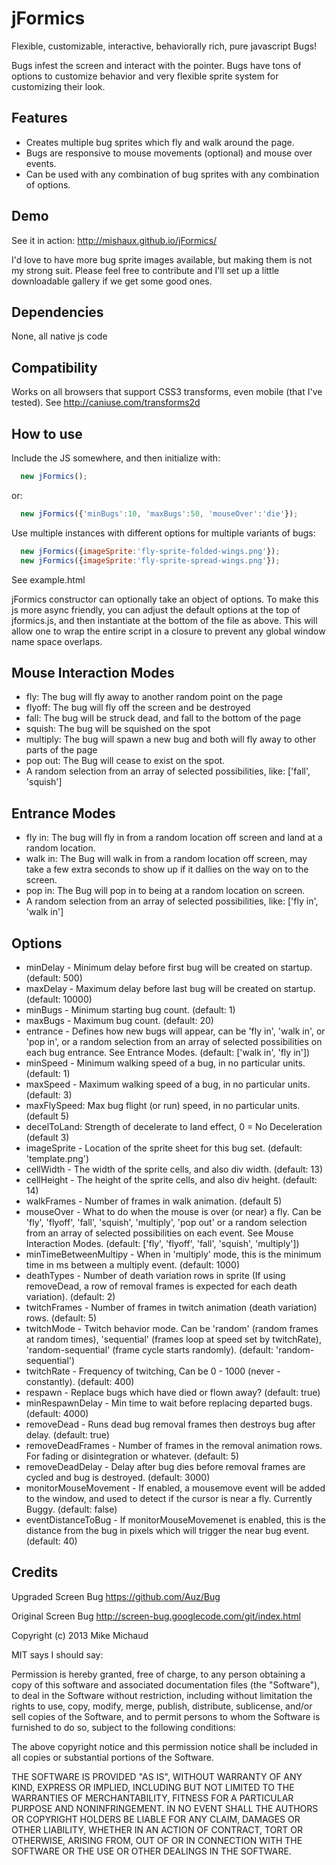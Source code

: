 jFormics
===========

Flexible, customizable, interactive, behaviorally rich, pure javascript Bugs!

Bugs infest the screen and interact with the pointer. Bugs have tons of options to customize behavior and very flexible sprite system for customizing their look.


Features
--------

* Creates multiple bug sprites which fly and walk around the page.
* Bugs are responsive to mouse movements (optional) and mouse over events.
* Can be used with any combination of bug sprites with any combination of options.

Demo
----

See it in action: http://mishaux.github.io/jFormics/

I'd love to have more bug sprite images available, but making them is not my strong suit. Please feel free to contribute and I'll set up a little downloadable gallery if we get some good ones.

Dependencies
------------

None, all native js code


Compatibility
-------------

Works on all browsers that support CSS3 transforms, even mobile (that I've tested). See http://caniuse.com/transforms2d


How to use 
----------

Include the JS somewhere, and then initialize with:
```js
  new jFormics();
```
or:
```js
  new jFormics({'minBugs':10, 'maxBugs':50, 'mouseOver':'die'});
```

Use multiple instances with different options for multiple variants of bugs:

```js
  new jFormics({imageSprite:'fly-sprite-folded-wings.png'});
  new jFormics({imageSprite:'fly-sprite-spread-wings.png'});
```

See example.html 

jFormics constructor can optionally take an object of options. To make this js more async friendly, you can adjust the default options at the top of jformics.js, and then instantiate at the bottom of the file as above. This will allow one to wrap the entire script in a closure to prevent any global window name space overlaps.


Mouse Interaction Modes
-----------------------

* fly: The bug will fly away to another random point on the page
* flyoff: The bug will fly off the screen and be destroyed
* fall: The bug will be struck dead, and fall to the bottom of the page
* squish: The bug will be squished on the spot
* multiply: The bug will spawn a new bug and both will fly away to other parts of the page
* pop out: The Bug will cease to exist on the spot.
* A random selection from an array of selected possibilities, like: ['fall', 'squish']

Entrance Modes
-----------------------
* fly in: The bug will fly in from a random location off screen and land at a random location.
* walk in: The Bug will walk in from a random location off screen, may take a few extra seconds to show up if it dallies on the way on to the screen.
* pop in: The Bug will pop in to being at a random location on screen.
* A random selection from an array of selected possibilities, like: ['fly in', 'walk in']


Options
-------

* minDelay - Minimum delay before first bug will be created on startup. (default: 500)
* maxDelay - Maximum delay before last bug will be created on startup. (default: 10000)
* minBugs - Minimum starting bug count. (default: 1)
* maxBugs - Maximum bug count. (default: 20)
* entrance - Defines how new bugs will appear, can be 'fly in', 'walk in', or 'pop in', or a random selection from an array of selected possibilities on each bug entrance. See Entrance Modes. (default: ['walk in', 'fly in'])
* minSpeed - Minimum walking speed of a bug, in no particular units. (default: 1)
* maxSpeed - Maximum walking speed of a bug, in no particular units. (default: 3)
* maxFlySpeed: Max bug flight (or run) speed, in no particular units. (default 5)
* decelToLand: Strength of decelerate to land effect, 0 = No Deceleration (default 3)
* imageSprite - Location of the sprite sheet for this bug set. (default: 'template.png')
* cellWidth - The width of the sprite cells, and also div width. (default: 13)
* cellHeight - The height of the sprite cells, and also div height. (default: 14)
* walkFrames - Number of frames in walk animation. (default 5)
* mouseOver - What to do when the mouse is over (or near) a fly. Can be 'fly', 'flyoff', 'fall', 'squish', 'multiply', 'pop out' or a random selection from an array of selected possibilities on each event. See Mouse Interaction Modes. (default: ['fly', 'flyoff', 'fall', 'squish', 'multiply'])
* minTimeBetweenMultipy - When in 'multiply' mode, this is the minimum time in ms between a multiply event. (default: 1000)
* deathTypes - Number of death variation rows in sprite (If using removeDead, a row of removal frames is expected for each death variation). (default: 2)
* twitchFrames - Number of frames in twitch animation (death variation) rows. (default: 5)
* twitchMode - Twitch behavior mode. Can be 'random' (random frames at random times), 'sequential' (frames loop at speed set by twitchRate), 'random-sequential' (frame cycle starts randomly). (default: 'random-sequential')
* twitchRate - Frequency of twitching, Can be 0 - 1000 (never - constantly). (default: 400)
* respawn - Replace bugs which have died or flown away? (default: true)
* minRespawnDelay - Min time to wait before replacing departed bugs. (default: 4000)
* removeDead - Runs dead bug removal frames then destroys bug after delay. (default: true)
* removeDeadFrames - Number of frames in the removal animation rows. For fading or disintegration or whatever. (default: 5)
* removeDeadDelay - Delay after bug dies before removal frames are cycled and bug is destroyed. (default: 3000)
* monitorMouseMovement - If enabled, a mousemove event will be added to the window, and used to detect if the cursor is near a fly. Currently Buggy. (default: false)
* eventDistanceToBug - If monitorMouseMovemenet is enabled, this is the distance from the bug in pixels which will trigger the near bug event. (default: 40)


Credits
-------

Upgraded Screen Bug https://github.com/Auz/Bug

Original Screen Bug http://screen-bug.googlecode.com/git/index.html

Copyright (c) 2013 Mike Michaud

MIT says I should say:

Permission is hereby granted, free of charge, to any person obtaining a copy
of this software and associated documentation files (the "Software"), to deal
in the Software without restriction, including without limitation the rights
to use, copy, modify, merge, publish, distribute, sublicense, and/or sell
copies of the Software, and to permit persons to whom the Software is
furnished to do so, subject to the following conditions:

The above copyright notice and this permission notice shall be included in
all copies or substantial portions of the Software.

THE SOFTWARE IS PROVIDED "AS IS", WITHOUT WARRANTY OF ANY KIND, EXPRESS OR
IMPLIED, INCLUDING BUT NOT LIMITED TO THE WARRANTIES OF MERCHANTABILITY,
FITNESS FOR A PARTICULAR PURPOSE AND NONINFRINGEMENT. IN NO EVENT SHALL THE
AUTHORS OR COPYRIGHT HOLDERS BE LIABLE FOR ANY CLAIM, DAMAGES OR OTHER
LIABILITY, WHETHER IN AN ACTION OF CONTRACT, TORT OR OTHERWISE, ARISING FROM,
OUT OF OR IN CONNECTION WITH THE SOFTWARE OR THE USE OR OTHER DEALINGS IN
THE SOFTWARE.